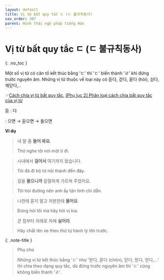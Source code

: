 ```yaml
---
layout: default
title: Vị từ bất quy tắc ㄷ (ㄷ 불규칙동사)
nav_order: 307
parent: Hình thái ngữ pháp tiếng Hàn
---
```


# Vị từ bất quy tắc ㄷ (ㄷ 불규칙동사)
{: .no_toc }

Một số vị từ có căn tố kết thúc bằng 'ㄷ' thì 'ㄷ' biến thành 'ㄹ' khi đứng trước nguyên âm. Những vị từ thuộc về loại này có 듣다, 걷다, 묻다 (hỏi), 싣다, 깨닫다,..

☞[Cách chia vị từ bất quy tắc](/docs/khai-quat-ngu-phap-tieng-han/cach-chia-bat-quy-tac-cua-vi-tu), [\[Phụ lục 2\] Phân loại cách chia bất quy tắc của vị từ](/docs/phu-luc/phu-luc-2-phan-loai-cach-chia-bat-quy-tac-cua-vi-tu/)

듣
: 다

: 으면 → 듣으면 → 들으면

**Ví dụ**

> 내 말 좀 **들어 봐요**.
>
> Thử nghe tôi nói một tí đi.

> 시내에서 **걸어서** 여기까지 왔습니다.
>
> Tôi đã đi bộ từ nội thành đến đây.

> 길을 **물으니까** 칱절하게 가르쳐 주었어요.
>
> Tôi hỏi đường nên anh ấy tận tình chỉ dẫn.

> 나한테 묻지 말고 저분한테 **물어요**.
>
> Đừng hỏi tôi mà hãy hỏi vị kia.

> 큰 짐부터 차례로 차에 **실어라**.
>
> Hãy chất lên xe theo thứ tự hành lý lớn trước.

{: .note-title }
> Phụ chú
>
> Những vị từ kết thúc bằng 'ㄷ' như '받다, 묻다 (chôn), 닫다, 믿다, 얻다,...' thì chia theo dạng quy tắc, dù đứng trước nguyên âm thì 'ㄷ' cũng không biến thành 'ㄹ'.